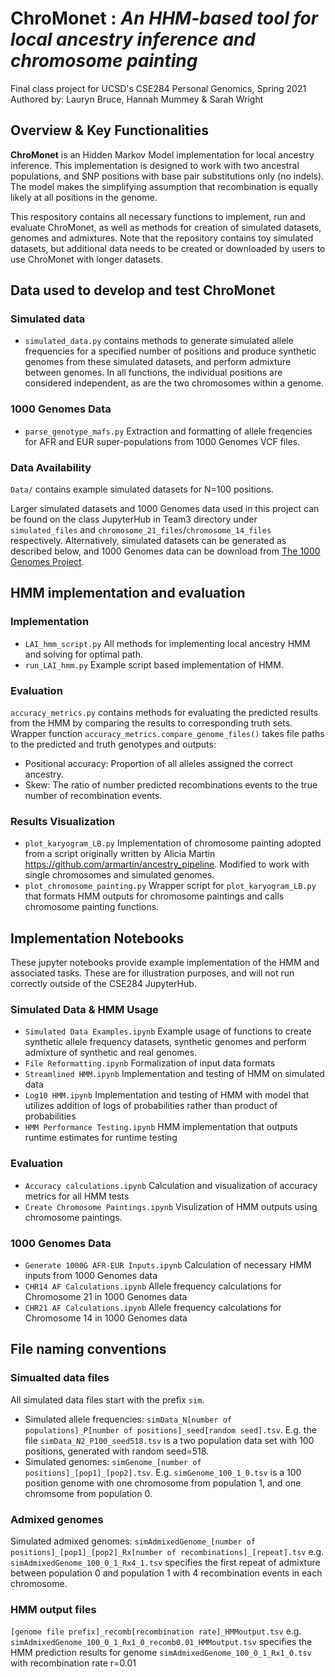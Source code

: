 # ChroMonet : *An HHM-based tool for local ancestry inference and chromosome painting*
Final class project for UCSD's CSE284 Personal Genomics, Spring 2021  
Authored by: Lauryn Bruce, Hannah Mummey & Sarah Wright

## Overview & Key Functionalities

**ChroMonet** is an Hidden Markov Model implementation for local ancestry inference. This implementation is designed to work with two ancestral populations, and SNP positions with base pair substitutions only (no indels). The model makes the simplifying assumption that recombination is equally likely at all positions in the genome.

This respository contains all necessary functions to implement, run and evaluate ChroMonet, as well as methods for creation of simulated datasets, genomes and admixtures. Note that the repository contains toy simulated datasets, but additional data needs to be created or downloaded by users to use ChroMonet with longer datasets.

## Data used to develop and test ChroMonet

### Simulated data

* `simulated_data.py` contains methods to generate simulated allele frequencies for a specified number of positions and produce synthetic genomes from these simulated datasets, and perform admixture between genomes. In all functions, the individual positions are considered independent, as are the two chromosomes within a genome. 

### 1000 Genomes Data

* `parse_genotype_mafs.py` Extraction and formatting of allele freqencies for AFR and EUR super-populations from 1000 Genomes VCF files. 

### Data Availability

`Data/` contains example simulated datasets for N=100 positions.   

Larger simulated datasets and 1000 Genomes data used in this project can be found on the class JupyterHub in Team3 directory under `simulated_files` and `chromosome_21_files`/`chromosome_14_files` respectively. Alternatively, simulated datasets can be generated as described below, and 1000 Genomes data can be download from [The 1000 Genomes Project](https://www.internationalgenome.org/).

## HMM implementation and evaluation

### Implementation
* `LAI_hmm_script.py` All methods for implementing local ancestry HMM and solving for optimal path. 
* `run_LAI_hmm.py` Example script based implementation of HMM.

### Evaluation
`accuracy_metrics.py` contains methods for evaluating the predicted results from the HMM by comparing the results to corresponding truth sets. Wrapper function `accuracy_metrics.compare_genome_files()` takes file paths to the predicted and truth genotypes and outputs:
  * Positional accuracy: Proportion of all alleles assigned the correct ancestry.
  * Skew: The ratio of number predicted recombinations events to the true number of recombination events.   

### Results Visualization

* `plot_karyogram_LB.py` Implementation of chromosome painting adopted from a script originally written by Alicia Martin  https://github.com/armartin/ancestry_pipeline. Modified to work with single chromosomes and simulated genomes. 
* `plot_chromosome_painting.py` Wrapper script for `plot_karyogram_LB.py` that formats HMM outputs for chromosome paintings and calls chromosome painting functions.

## Implementation Notebooks
These jupyter notebooks provide example implementation of the HMM and associated tasks. These are for illustration purposes, and will not run correctly outside of the CSE284 JupyterHub. 

### Simulated Data & HMM Usage
* `Simulated Data Examples.ipynb` Example usage of functions to create synthetic allele frequency datasets, synthetic genomes and perform admixture of synthetic and real genomes. 
* `File Reformatting.ipynb` Formalization of input data formats
* `Streamlined HMM.ipynb` Implementation and testing of HMM on simulated data
* `Log10 HMM.ipynb` Implementation and testing of HMM with model that utilizes addition of logs of probabilities rather than product of probabilities
* `HMM Performance Testing.ipynb` HMM implementation that outputs runtime estimates for runtime testing

### Evaluation
* `Accuracy calculations.ipynb` Calculation and visualization of accuracy metrics for all HMM tests
* `Create Chromosome Paintings.ipynb` Visulization of HMM outputs using chromosome paintings. 

### 1000 Genomes Data
* `Generate 1000G AFR-EUR Inputs.ipynb` Calculation of necessary HMM inputs from 1000 Genomes data
* `CHR14 AF Calculations.ipynb` Allele frequency calculations for Chromosome 21 in 1000 Genomes data
* `CHR21 AF Calculations.ipynb` Allele frequency calculations for Chromosome 14 in 1000 Genomes data


## File naming conventions

### Simualted data files
All simulated data files start with the prefix `sim`.   
* Simulated allele frequencies: `simData_N[number of populations]_P[number of positions]_seed[random seed].tsv`. E.g. the file `simData_N2_P100_seed518.tsv` is a two population data set with 100 positions, generated with random seed=518.
* Simulated genomes: `simGenome_[number of positions]_[pop1]_[pop2].tsv`. E.g. `simGenome_100_1_0.tsv` is a 100 position genome with one chromosome from population 1, and one chromsome from population 0.

### Admixed genomes
Simulated admixed genomes: `simAdmixedGenome_[number of positions]_[pop1]_[pop2]_Rx[number of recombinations]_[repeat].tsv` e.g. `simAdmixedGenome_100_0_1_Rx4_1.tsv` specifies the first repeat of admixture between population 0 and population 1 with 4 recombination events in each chromosome. 

### HMM output files
`[genome file prefix]_recomb[recombination rate]_HMMoutput.tsv` e.g. `simAdmixedGenome_100_0_1_Rx1_0_recomb0.01_HMMoutput.tsv` specifies the HMM prediction results for genome `simAdmixedGenome_100_0_1_Rx1_0.tsv` with recombination rate r=0.01

